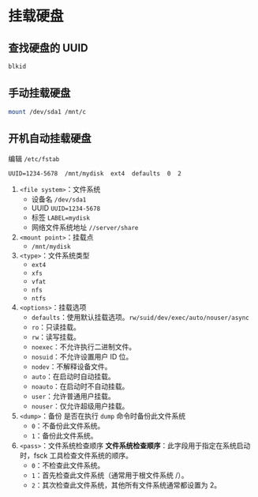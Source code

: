 # 挂载硬盘

## 查找硬盘的 UUID

```sh
blkid
```

## 手动挂载硬盘

```sh
mount /dev/sda1 /mnt/c
```

## 开机自动挂载硬盘

编辑 `/etc/fstab`

```fstab
UUID=1234-5678  /mnt/mydisk  ext4  defaults  0  2
```

1. `<file system>`：文件系统
    - 设备名 `/dev/sda1`
    - UUID `UUID=1234-5678`
    - 标签 `LABEL=mydisk`
    - 网络文件系统地址 `//server/share`
2. `<mount point>`：挂载点
    - `/mnt/mydisk`
3. `<type>`：文件系统类型
    - `ext4`
    - `xfs`
    - `vfat`
    - `nfs`
    - `ntfs`
4. `<options>`：挂载选项
    - `defaults`：使用默认挂载选项。`rw/suid/dev/exec/auto/nouser/async`
    - `ro`：只读挂载。
    - `rw`：读写挂载。
    - `noexec`：不允许执行二进制文件。
    - `nosuid`：不允许设置用户 ID 位。
    - `nodev`：不解释设备文件。
    - `auto`：在启动时自动挂载。
    - `noauto`：在启动时不自动挂载。
    - `user`：允许普通用户挂载。
    - `nouser`：仅允许超级用户挂载。
5. `<dump>`：备份
是否在执行 `dump` 命令时备份此文件系统
    - `0`：不备份此文件系统。
    - `1`：备份此文件系统。
6. `<pass>`：文件系统检查顺序
**文件系统检查顺序**：此字段用于指定在系统启动时，fsck 工具检查文件系统的顺序。
    - `0`：不检查此文件系统。
    - `1`：首先检查此文件系统（通常用于根文件系统 /）。
    - `2`：其次检查此文件系统，其他所有文件系统通常都设置为 2。
